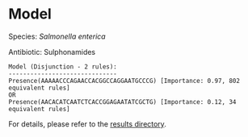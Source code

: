 
# Model

Species: *Salmonella enterica*

Antibiotic: Sulphonamides

```
Model (Disjunction - 2 rules):
------------------------------
Presence(AAAAACCCAGAACCACGGCCAGGAATGCCCG) [Importance: 0.97, 802 equivalent rules]
OR
Presence(AACACATCAATCTCACCGGAGAATATCGCTG) [Importance: 0.12, 34 equivalent rules]

```

For details, please refer to the [results directory](../../../../../results/scm_b/salmonella%20enterica/sulphonamides/repeat_6/).

